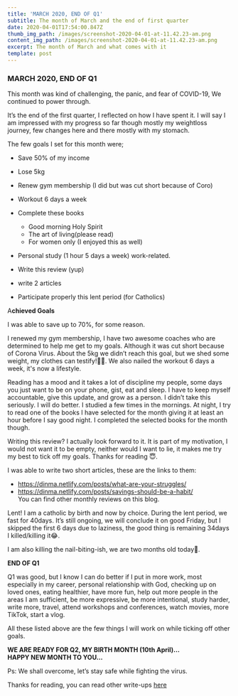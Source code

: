 ```yaml
---
title: 'MARCH 2020, END OF Q1'
subtitle: The month of March and the end of first quarter
date: 2020-04-01T17:54:00.847Z
thumb_img_path: /images/screenshot-2020-04-01-at-11.42.23-am.png
content_img_path: /images/screenshot-2020-04-01-at-11.42.23-am.png
excerpt: The month of March and what comes with it
template: post
---
```

### **MARCH 2020, END OF Q1**

This month was kind of challenging, the panic, and fear of COVID-19, We continued to power through.

It’s the end of the first quarter, I reflected on how I have spent it. I will say I am impressed with my progress so far though mostly my weightloss journey, few changes here and there mostly with my stomach.

The few goals I set for this month were;

* Save 50% of my income
* Lose 5kg
* Renew gym membership (I did but was cut short because of Coro)
* Workout 6 days a week
* Complete these books

  * Good morning Holy Spirit
  * The art of living(please read)
  * For women only (I enjoyed this as well)
* Personal study (1 hour 5 days a week) work-related.
* Write this review (yup)
* write 2 articles
* Participate properly this lent period (for Catholics)

A**chieved Goals**

I was able to save up to 70%, for some reason.

I renewed my gym membership, I have two awesome coaches who are determined to help me get to my goals. Although it was cut short because of Corona Virus. About the 5kg we didn’t reach this goal, but we shed some weight, my clothes can testify!🕺🕺. We also nailed the workout 6 days a week, it's now a lifestyle.

Reading has a mood and it takes a lot of discipline my people, some days you just want to be on your phone, gist, eat and sleep. I have to keep myself accountable, give this update, and grow as a person. I didn’t take this seriously. I will do better. I studied a few times in the mornings. At night, I try to read one of the books I have selected for the month giving it at least an hour before I say good night. I completed the selected books for the month though.

Writing this review? I actually look forward to it. It is part of my motivation, I would not want it to be empty, neither would I want to lie, it makes me try my best to tick off my goals. Thanks for reading 😇.

I was able to write two short articles, these are the links to them:

* <https://dinma.netlify.com/posts/what-are-your-struggles/>
* <https://dinma.netlify.com/posts/savings-should-be-a-habit/>\
  You can find other monthly reviews on this blog.

Lent! I am a catholic by birth and now by choice. During the lent period, we fast for 40days. It’s still ongoing, we will conclude it on good Friday, but I skipped the first 6 days due to laziness, the good thing is remaining 34days I killed/killing it😂.

I am also killing the nail-biting-ish, we are two months old today🍻.

**END OF Q1**

Q1 was good, but I know I can do better if I put in more work, most especially in my career, personal relationship with God, checking up on loved ones, eating healthier, have more fun, help out more people in the areas I am sufficient, be more expressive, be more intentional, study harder, write more, travel, attend workshops and conferences, watch movies, more TikTok, start a vlog.

All these listed above are the few things I will work on while ticking off other goals.

**WE ARE READY FOR Q2, MY BIRTH MONTH (10th April)…\
HAPPY NEW MONTH TO YOU…**

Ps: We shall overcome, let’s stay safe while fighting the virus.

Thanks for reading, you can read other write-ups [here](https://dinma.netlify.com)